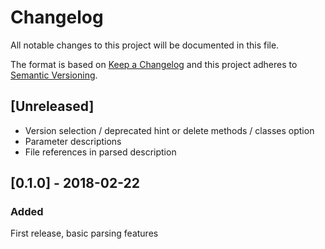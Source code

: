 # Changelog
All notable changes to this project will be documented in this file.

The format is based on [Keep a Changelog](http://keepachangelog.com/en/1.0.0/)
and this project adheres to [Semantic Versioning](http://semver.org/spec/v2.0.0.html).

## [Unreleased]

* Version selection / deprecated hint or delete methods / classes option
* Parameter descriptions
* File references in parsed description

## [0.1.0] - 2018-02-22

### Added

First release, basic parsing features